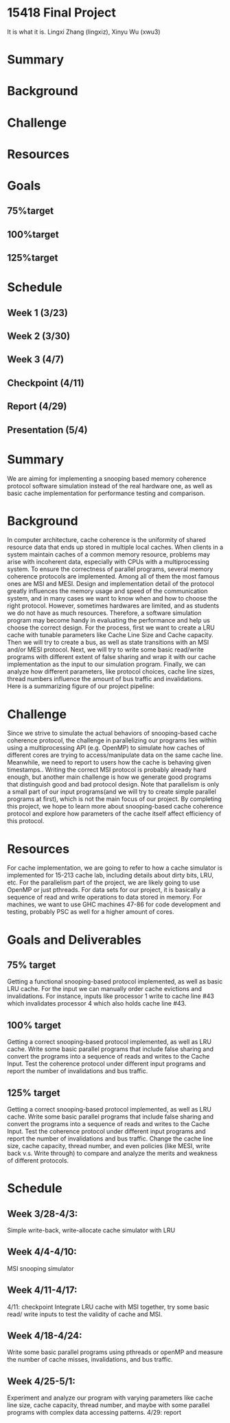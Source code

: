 # 15418 Final Project
It is what it is.
Lingxi Zhang (lingxiz), Xinyu Wu (xwu3)

# Summary


# Background

# Challenge

# Resources 

# Goals

## 75%target

## 100%target

## 125%target

# Schedule

## Week 1 (3/23)

## Week 2 (3/30)

## Week 3 (4/7)

## Checkpoint (4/11)

## Report (4/29)

## Presentation (5/4)


# Summary

We are aiming for implementing a snooping based memory coherence protocol software simulation instead of the real hardware one, as well as basic cache implementation for performance testing and comparison. 

# Background

In computer architecture, cache coherence is the uniformity of shared resource data that ends up stored in multiple local caches. When clients in a system maintain caches of a common memory resource, problems may arise with incoherent data, especially with CPUs with a multiprocessing system. To ensure the correctness of parallel programs, several memory coherence protocols are implemented. Among all of them the most famous ones are MSI and MESI. Design and implementation detail of the protocol greatly influences the memory usage 
and speed of the communication system, and in many cases we want to know when and how to choose the right protocol. However, sometimes hardwares are limited, and as students we do not have as much resources. Therefore, a software simulation program may become handy in evaluating the performance and help us choose the correct design.
For the process, first we want to create a LRU cache with tunable parameters like Cache Line Size and Cache capacity. Then we will try to create a bus, as well as state transitions with an MSI and/or MESI protocol. Next, we will try to write some basic read/write programs with different extent of false sharing and wrap it with our cache implementation as the input to our simulation program. Finally, we can analyze how different parameters, like protocol choices, cache line sizes, thread numbers influence the amount of bus traffic and invalidations.  
Here is a summarizing figure of our project pipeline:

# Challenge

Since we strive to simulate the actual behaviors of snooping-based cache coherence protocol, the challenge in parallelizing our programs lies within using a multiprocessing API (e.g. OpenMP) to simulate how caches of different cores are trying to access/manipulate data on the same cache line. Meanwhile, we need to report to users how the cache is behaving given timestamps..
Writing the correct MSI protocol is probably already hard enough, but another main challenge is how we generate good programs that distinguish good and bad protocol design. 
Note that parallelism is only a small part of our input programs(and we will try to create simple parallel programs at first), which is not the main focus of our project.
By completing this project, we hope to learn more about snooping-based cache coherence protocol and explore how parameters of the cache itself affect efficiency of this protocol. 

# Resources

For cache implementation, we are going to refer to how a cache simulator is implemented for 15-213 cache lab, including details about dirty bits, LRU, etc. 
For the parallelism part of the project, we are likely going to use OpenMP or just pthreads.
For data sets for our project, it is basically a sequence of read and write operations to data stored in memory. 
For machines, we want to use GHC machines 47-86 for code development and testing, probably PSC as well for a higher amount of cores. 

# Goals and Deliverables
## 75% target

Getting a functional snooping-based protocol implemented, as well as basic LRU cache. For the input we can manually order cache evictions and invalidations. For instance, inputs like processor 1 write to cache line #43 which invalidates processor 4 which also holds cache line #43. 

## 100% target

Getting a correct snooping-based protocol implemented, as well as LRU cache. Write some basic parallel programs that include false sharing and convert the programs into a sequence of reads and writes to the Cache Input. Test the coherence protocol under different input programs and report the number of invalidations and bus traffic. 

## 125% target

Getting a correct snooping-based protocol implemented, as well as LRU cache. Write some basic parallel programs that include false sharing and convert the programs into a sequence of reads and writes to the Cache Input. Test the coherence protocol under different input programs and report the number of invalidations and bus traffic. Change the cache line size, cache capacity, thread number, and even policies (like MESI, write back v.s. Write through) to compare and analyze the merits and weakness of different protocols.

# Schedule
## Week 3/28-4/3:
Simple write-back, write-allocate cache simulator with LRU
## Week 4/4-4/10:
MSI snooping simulator
## Week 4/11-4/17:
4/11: checkpoint 
Integrate LRU cache with MSI together, try some basic read/ write inputs to test the validity of cache and MSI.
## Week 4/18-4/24:
Write some basic parallel programs using pthreads or openMP and measure the number of cache misses, invalidations, and bus traffic.
## Week 4/25-5/1:
Experiment and analyze our program with varying parameters like cache line size, cache capacity, thread number, and maybe with some parallel programs with complex data accessing patterns.
4/29: report


